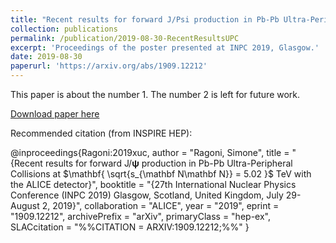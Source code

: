 ```yaml
---
title: "Recent results for forward J/Psi production in Pb-Pb Ultra-Peripheral Collisions at center-of-mass energy per nucleon pair 5.02 TeV with the ALICE detector"
collection: publications
permalink: /publication/2019-08-30-RecentResultsUPC
excerpt: 'Proceedings of the poster presented at INPC 2019, Glasgow.'
date: 2019-08-30
paperurl: 'https://arxiv.org/abs/1909.12212'
---
```

This paper is about the number 1. The number 2 is left for future work.

[Download paper here](https://arxiv.org/abs/1909.12212)

Recommended citation (from INSPIRE HEP): 


@inproceedings{Ragoni:2019xuc,
      author         = "Ragoni, Simone",
      title          = "{Recent results for forward J/$\boldsymbol{\psi}$
                        production in Pb-Pb Ultra-Peripheral Collisions at
                        $\mathbf{ \sqrt{s_{\mathbf N\mathbf N}} = 5.02 }$ TeV with
                        the ALICE detector}",
      booktitle      = "{27th International Nuclear Physics Conference (INPC
                        2019) Glasgow, Scotland, United Kingdom, July 29-August 2,
                        2019}",
      collaboration  = "ALICE",
      year           = "2019",
      eprint         = "1909.12212",
      archivePrefix  = "arXiv",
      primaryClass   = "hep-ex",
      SLACcitation   = "%%CITATION = ARXIV:1909.12212;%%"
}
